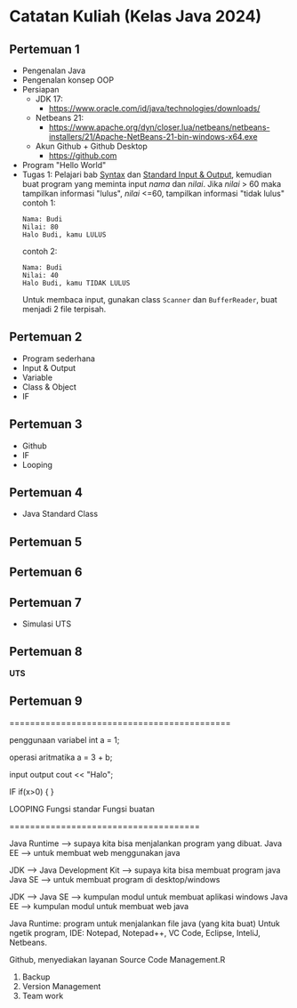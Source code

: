 # Catatan Kuliah (Kelas Java 2024)

## Pertemuan 1
- Pengenalan Java
- Pengenalan konsep OOP
- Persiapan
  - JDK 17:
    - https://www.oracle.com/id/java/technologies/downloads/
  - Netbeans 21:
    - https://www.apache.org/dyn/closer.lua/netbeans/netbeans-installers/21/Apache-NetBeans-21-bin-windows-x64.exe 
  - Akun Github + Github Desktop
    - https://github.com
- Program "Hello World"
- Tugas 1:
  Pelajari bab [Syntax](../docs/03-syntax.md) dan [Standard Input & Output](../docs/04-input-output.md), kemudian buat program yang  meminta input _nama_ dan _nilai_. Jika _nilai_ > 60 maka tampilkan informasi "lulus", _nilai_ <=60, tampilkan informasi "tidak lulus"\
    contoh 1:
    ```
    Nama: Budi
    Nilai: 80
    Halo Budi, kamu LULUS
    ```
    contoh 2:
    ```
    Nama: Budi
    Nilai: 40
    Halo Budi, kamu TIDAK LULUS
    ```
    Untuk membaca input, gunakan class `Scanner` dan `BufferReader`, buat menjadi 2 file terpisah.

## Pertemuan 2
- Program sederhana
- Input & Output
- Variable
- Class & Object
- IF

## Pertemuan 3
- Github
- IF
- Looping

## Pertemuan 4
- Java Standard Class

## Pertemuan 5

## Pertemuan 6

## Pertemuan 7
- Simulasi UTS

## Pertemuan 8
**UTS**

## Pertemuan 9


===========================================

penggunaan variabel
int a = 1;

operasi aritmatika
a = 3 + b;

input output
cout << "Halo";

IF
if(x>0) {
}

LOOPING
Fungsi standar
Fungsi buatan

=====================================

Java Runtime --> supaya kita bisa menjalankan program yang dibuat.
Java EE --> untuk membuat web menggunakan java

JDK --> Java Development Kit --> supaya kita bisa membuat program java 
Java SE --> untuk membuat program di desktop/windows

JDK -->
Java SE --> kumpulan modul untuk membuat aplikasi windows
Java EE --> kumpulan modul untuk membuat web java

Java Runtime: program untuk menjalankan file java (yang kita buat)
Untuk ngetik program, IDE:
Notepad, Notepad++, VC Code, Eclipse, InteliJ, Netbeans.


Github, menyediakan layanan Source Code Management.R
1. Backup
2. Version Management
3. Team work